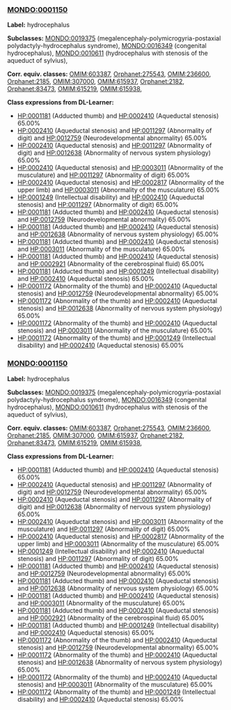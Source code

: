 
### [MONDO:0001150](http://purl.obolibrary.org/obo/MONDO_0001150)
**Label:** hydrocephalus

**Subclasses:** [MONDO:0019375](http://purl.obolibrary.org/obo/MONDO_0019375) (megalencephaly-polymicrogyria-postaxial polydactyly-hydrocephalus syndrome), [MONDO:0016349](http://purl.obolibrary.org/obo/MONDO_0016349) (congenital hydrocephalus), [MONDO:0010611](http://purl.obolibrary.org/obo/MONDO_0010611) (hydrocephalus with stenosis of the aqueduct of sylvius), 

**Corr. equiv. classes:** [OMIM:603387](http://purl.obolibrary.org/obo/OMIM_603387), [Orphanet:275543](http://www.orpha.net/ORDO/Orphanet_275543), [OMIM:236600](http://purl.obolibrary.org/obo/OMIM_236600), [Orphanet:2185](http://www.orpha.net/ORDO/Orphanet_2185), [OMIM:307000](http://purl.obolibrary.org/obo/OMIM_307000), [OMIM:615937](http://purl.obolibrary.org/obo/OMIM_615937), [Orphanet:2182](http://www.orpha.net/ORDO/Orphanet_2182), [Orphanet:83473](http://www.orpha.net/ORDO/Orphanet_83473), [OMIM:615219](http://purl.obolibrary.org/obo/OMIM_615219), [OMIM:615938](http://purl.obolibrary.org/obo/OMIM_615938), 

**Class expressions from DL-Learner:**

- [HP:0001181](http://purl.obolibrary.org/obo/HP_0001181) (Adducted thumb) and [HP:0002410](http://purl.obolibrary.org/obo/HP_0002410) (Aqueductal stenosis) 65.00%
- [HP:0002410](http://purl.obolibrary.org/obo/HP_0002410) (Aqueductal stenosis) and [HP:0011297](http://purl.obolibrary.org/obo/HP_0011297) (Abnormality of digit) and [HP:0012759](http://purl.obolibrary.org/obo/HP_0012759) (Neurodevelopmental abnormality) 65.00%
- [HP:0002410](http://purl.obolibrary.org/obo/HP_0002410) (Aqueductal stenosis) and [HP:0011297](http://purl.obolibrary.org/obo/HP_0011297) (Abnormality of digit) and [HP:0012638](http://purl.obolibrary.org/obo/HP_0012638) (Abnormality of nervous system physiology) 65.00%
- [HP:0002410](http://purl.obolibrary.org/obo/HP_0002410) (Aqueductal stenosis) and [HP:0003011](http://purl.obolibrary.org/obo/HP_0003011) (Abnormality of the musculature) and [HP:0011297](http://purl.obolibrary.org/obo/HP_0011297) (Abnormality of digit) 65.00%
- [HP:0002410](http://purl.obolibrary.org/obo/HP_0002410) (Aqueductal stenosis) and [HP:0002817](http://purl.obolibrary.org/obo/HP_0002817) (Abnormality of the upper limb) and [HP:0003011](http://purl.obolibrary.org/obo/HP_0003011) (Abnormality of the musculature) 65.00%
- [HP:0001249](http://purl.obolibrary.org/obo/HP_0001249) (Intellectual disability) and [HP:0002410](http://purl.obolibrary.org/obo/HP_0002410) (Aqueductal stenosis) and [HP:0011297](http://purl.obolibrary.org/obo/HP_0011297) (Abnormality of digit) 65.00%
- [HP:0001181](http://purl.obolibrary.org/obo/HP_0001181) (Adducted thumb) and [HP:0002410](http://purl.obolibrary.org/obo/HP_0002410) (Aqueductal stenosis) and [HP:0012759](http://purl.obolibrary.org/obo/HP_0012759) (Neurodevelopmental abnormality) 65.00%
- [HP:0001181](http://purl.obolibrary.org/obo/HP_0001181) (Adducted thumb) and [HP:0002410](http://purl.obolibrary.org/obo/HP_0002410) (Aqueductal stenosis) and [HP:0012638](http://purl.obolibrary.org/obo/HP_0012638) (Abnormality of nervous system physiology) 65.00%
- [HP:0001181](http://purl.obolibrary.org/obo/HP_0001181) (Adducted thumb) and [HP:0002410](http://purl.obolibrary.org/obo/HP_0002410) (Aqueductal stenosis) and [HP:0003011](http://purl.obolibrary.org/obo/HP_0003011) (Abnormality of the musculature) 65.00%
- [HP:0001181](http://purl.obolibrary.org/obo/HP_0001181) (Adducted thumb) and [HP:0002410](http://purl.obolibrary.org/obo/HP_0002410) (Aqueductal stenosis) and [HP:0002921](http://purl.obolibrary.org/obo/HP_0002921) (Abnormality of the cerebrospinal fluid) 65.00%
- [HP:0001181](http://purl.obolibrary.org/obo/HP_0001181) (Adducted thumb) and [HP:0001249](http://purl.obolibrary.org/obo/HP_0001249) (Intellectual disability) and [HP:0002410](http://purl.obolibrary.org/obo/HP_0002410) (Aqueductal stenosis) 65.00%
- [HP:0001172](http://purl.obolibrary.org/obo/HP_0001172) (Abnormality of the thumb) and [HP:0002410](http://purl.obolibrary.org/obo/HP_0002410) (Aqueductal stenosis) and [HP:0012759](http://purl.obolibrary.org/obo/HP_0012759) (Neurodevelopmental abnormality) 65.00%
- [HP:0001172](http://purl.obolibrary.org/obo/HP_0001172) (Abnormality of the thumb) and [HP:0002410](http://purl.obolibrary.org/obo/HP_0002410) (Aqueductal stenosis) and [HP:0012638](http://purl.obolibrary.org/obo/HP_0012638) (Abnormality of nervous system physiology) 65.00%
- [HP:0001172](http://purl.obolibrary.org/obo/HP_0001172) (Abnormality of the thumb) and [HP:0002410](http://purl.obolibrary.org/obo/HP_0002410) (Aqueductal stenosis) and [HP:0003011](http://purl.obolibrary.org/obo/HP_0003011) (Abnormality of the musculature) 65.00%
- [HP:0001172](http://purl.obolibrary.org/obo/HP_0001172) (Abnormality of the thumb) and [HP:0001249](http://purl.obolibrary.org/obo/HP_0001249) (Intellectual disability) and [HP:0002410](http://purl.obolibrary.org/obo/HP_0002410) (Aqueductal stenosis) 65.00%



### [MONDO:0001150](http://purl.obolibrary.org/obo/MONDO_0001150)
**Label:** hydrocephalus

**Subclasses:** [MONDO:0019375](http://purl.obolibrary.org/obo/MONDO_0019375) (megalencephaly-polymicrogyria-postaxial polydactyly-hydrocephalus syndrome), [MONDO:0016349](http://purl.obolibrary.org/obo/MONDO_0016349) (congenital hydrocephalus), [MONDO:0010611](http://purl.obolibrary.org/obo/MONDO_0010611) (hydrocephalus with stenosis of the aqueduct of sylvius), 

**Corr. equiv. classes:** [OMIM:603387](http://purl.obolibrary.org/obo/OMIM_603387), [Orphanet:275543](http://www.orpha.net/ORDO/Orphanet_275543), [OMIM:236600](http://purl.obolibrary.org/obo/OMIM_236600), [Orphanet:2185](http://www.orpha.net/ORDO/Orphanet_2185), [OMIM:307000](http://purl.obolibrary.org/obo/OMIM_307000), [OMIM:615937](http://purl.obolibrary.org/obo/OMIM_615937), [Orphanet:2182](http://www.orpha.net/ORDO/Orphanet_2182), [Orphanet:83473](http://www.orpha.net/ORDO/Orphanet_83473), [OMIM:615219](http://purl.obolibrary.org/obo/OMIM_615219), [OMIM:615938](http://purl.obolibrary.org/obo/OMIM_615938), 

**Class expressions from DL-Learner:**

- [HP:0001181](http://purl.obolibrary.org/obo/HP_0001181) (Adducted thumb) and [HP:0002410](http://purl.obolibrary.org/obo/HP_0002410) (Aqueductal stenosis) 65.00%
- [HP:0002410](http://purl.obolibrary.org/obo/HP_0002410) (Aqueductal stenosis) and [HP:0011297](http://purl.obolibrary.org/obo/HP_0011297) (Abnormality of digit) and [HP:0012759](http://purl.obolibrary.org/obo/HP_0012759) (Neurodevelopmental abnormality) 65.00%
- [HP:0002410](http://purl.obolibrary.org/obo/HP_0002410) (Aqueductal stenosis) and [HP:0011297](http://purl.obolibrary.org/obo/HP_0011297) (Abnormality of digit) and [HP:0012638](http://purl.obolibrary.org/obo/HP_0012638) (Abnormality of nervous system physiology) 65.00%
- [HP:0002410](http://purl.obolibrary.org/obo/HP_0002410) (Aqueductal stenosis) and [HP:0003011](http://purl.obolibrary.org/obo/HP_0003011) (Abnormality of the musculature) and [HP:0011297](http://purl.obolibrary.org/obo/HP_0011297) (Abnormality of digit) 65.00%
- [HP:0002410](http://purl.obolibrary.org/obo/HP_0002410) (Aqueductal stenosis) and [HP:0002817](http://purl.obolibrary.org/obo/HP_0002817) (Abnormality of the upper limb) and [HP:0003011](http://purl.obolibrary.org/obo/HP_0003011) (Abnormality of the musculature) 65.00%
- [HP:0001249](http://purl.obolibrary.org/obo/HP_0001249) (Intellectual disability) and [HP:0002410](http://purl.obolibrary.org/obo/HP_0002410) (Aqueductal stenosis) and [HP:0011297](http://purl.obolibrary.org/obo/HP_0011297) (Abnormality of digit) 65.00%
- [HP:0001181](http://purl.obolibrary.org/obo/HP_0001181) (Adducted thumb) and [HP:0002410](http://purl.obolibrary.org/obo/HP_0002410) (Aqueductal stenosis) and [HP:0012759](http://purl.obolibrary.org/obo/HP_0012759) (Neurodevelopmental abnormality) 65.00%
- [HP:0001181](http://purl.obolibrary.org/obo/HP_0001181) (Adducted thumb) and [HP:0002410](http://purl.obolibrary.org/obo/HP_0002410) (Aqueductal stenosis) and [HP:0012638](http://purl.obolibrary.org/obo/HP_0012638) (Abnormality of nervous system physiology) 65.00%
- [HP:0001181](http://purl.obolibrary.org/obo/HP_0001181) (Adducted thumb) and [HP:0002410](http://purl.obolibrary.org/obo/HP_0002410) (Aqueductal stenosis) and [HP:0003011](http://purl.obolibrary.org/obo/HP_0003011) (Abnormality of the musculature) 65.00%
- [HP:0001181](http://purl.obolibrary.org/obo/HP_0001181) (Adducted thumb) and [HP:0002410](http://purl.obolibrary.org/obo/HP_0002410) (Aqueductal stenosis) and [HP:0002921](http://purl.obolibrary.org/obo/HP_0002921) (Abnormality of the cerebrospinal fluid) 65.00%
- [HP:0001181](http://purl.obolibrary.org/obo/HP_0001181) (Adducted thumb) and [HP:0001249](http://purl.obolibrary.org/obo/HP_0001249) (Intellectual disability) and [HP:0002410](http://purl.obolibrary.org/obo/HP_0002410) (Aqueductal stenosis) 65.00%
- [HP:0001172](http://purl.obolibrary.org/obo/HP_0001172) (Abnormality of the thumb) and [HP:0002410](http://purl.obolibrary.org/obo/HP_0002410) (Aqueductal stenosis) and [HP:0012759](http://purl.obolibrary.org/obo/HP_0012759) (Neurodevelopmental abnormality) 65.00%
- [HP:0001172](http://purl.obolibrary.org/obo/HP_0001172) (Abnormality of the thumb) and [HP:0002410](http://purl.obolibrary.org/obo/HP_0002410) (Aqueductal stenosis) and [HP:0012638](http://purl.obolibrary.org/obo/HP_0012638) (Abnormality of nervous system physiology) 65.00%
- [HP:0001172](http://purl.obolibrary.org/obo/HP_0001172) (Abnormality of the thumb) and [HP:0002410](http://purl.obolibrary.org/obo/HP_0002410) (Aqueductal stenosis) and [HP:0003011](http://purl.obolibrary.org/obo/HP_0003011) (Abnormality of the musculature) 65.00%
- [HP:0001172](http://purl.obolibrary.org/obo/HP_0001172) (Abnormality of the thumb) and [HP:0001249](http://purl.obolibrary.org/obo/HP_0001249) (Intellectual disability) and [HP:0002410](http://purl.obolibrary.org/obo/HP_0002410) (Aqueductal stenosis) 65.00%


